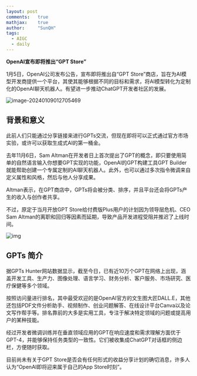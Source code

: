 ```yaml
---
layout: post
comments: 	true
mathjax: 	true
author: 	"SunQH"
tags:
  - AIGC
  -	daily
---
```




**OpenAI宣布即将推出“GPT Store”**

1月5日，OpenAI公司发布公告，宣布即将推出自“GPT Store”商店，旨在为AI模型开发商提供一个平台，其使其能够根据不同的目标和需求，将AI模型转化为定制化的OpenAI聊天机器人。有望进一步推动ChatGPT开发者社区的发展。

![image-20240109012705469](https://cdn.jsdelivr.net/gh/AIGoBig/PicRepo@master/2024/01/image-20240109012705469_20240109014703v5Vdi3_20240109023722dYa7Q3.png)

## 背景和意义

此前人们只能通过分享链接来进行GPTs交流，但现在即将可以正式通过官方市场实验，或许可以获取生成式AI的第一桶金。

去年11月6日，Sam Altman在开发者日上首次提出了GPT的概念，即只要使用简单的自然语言输入你想要GPT实现的功能，OpenAI的GPT构建工具GPT Builder就能帮助创建一个专属定制的AI聊天机器人。此外，也可以通过多次指令微调来自定义属性和风格，然后与他人分享成果。

Altman表示，在GPT商店中，GPTs将会被分类、排序，并且平台还会将GPTs产生的收入与创作者共享。

不过，原定于当月开放GPT Store给付费版Plus用户的计划因为领导层危机、CEO Sam Altman的离职和回归等因素而延期，导致产品开发进程受阻并推迟了上线时间。

![img](https://cdn.jsdelivr.net/gh/AIGoBig/PicRepo@master/2024/01/interlace,1_20240109020751uvgFg3_20240109023715ljIeVm.jpeg)

## GPTs 简介

据GPTs Hunter网站数据显示，截至今日，已有近10万个GPT在网络上出现，涵盖开发工具、生产力、图像处理、语言学习、财务分析、客户服务、市场研究、医疗保健等多个领域。

按照访问量进行排名，其中最受欢迎的是OpenAI官方的文生图大匠DALL.E，其他还包括PDF文件分析助手、视频制作、创业问题解答、在线设计平台Canva以及论文写作帮手等。排名靠前的大多是实用工具，专注于解决特定领域的问题或提高用户的某种技能。 

经过开发者微调训练并在垂直领域应用的GPT在响应速度和需求理解方面优于GPT-4，并能够保持任务类型的一致性。它们被收集成ChatGPT对话框的侧边栏，方便随时获取。

目前尚未有关于GPT Store是否会有任何形式的收益分享计划的确切消息，许多人认为“OpenAI即将迎来属于自己的App Store时刻”。